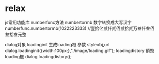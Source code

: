 # relax
js常用功能库
numberfunc方法
    numbertormb 数字转换成大写汉字
        numberfunc.numbertormb(1022223333)  //壹拾亿贰仟贰佰贰拾贰万叁仟叁佰叁拾叁元整

dialog对象
	loadinginit 生成loading框
		参数  styleobj,url
		dialog.loadinginit({width:100px;},"./image/loading.gif");
	loadingdistory  销毁loading框
		dialog.loadingdistory();